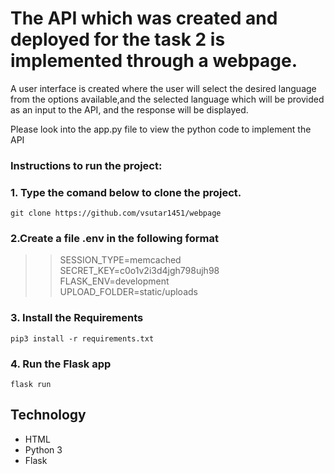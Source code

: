 # The API which was created and deployed for the task 2 is implemented through a webpage.  
A user interface is created where the user will select the desired language from the options available,and the selected language which will be provided as an input to the API, and the response will be displayed.  


Please look into the app.py file to view the python code to implement the API   

### Instructions to run the project: 

### 1. Type the comand below to clone the project.  
`git clone https://github.com/vsutar1451/webpage`  

### 2.Create a file .env in the following format  

>>SESSION_TYPE=memcached</br>
>>SECRET_KEY=c0o1v2i3d4jgh798ujh98 </br>
>>FLASK_ENV=development</br>
>>UPLOAD_FOLDER=static/uploads</br>





### 3. Install the Requirements
`pip3 install -r requirements.txt`  
### 4. Run the Flask app
`flask run`  

## Technology  
- HTML
- Python 3
- Flask



